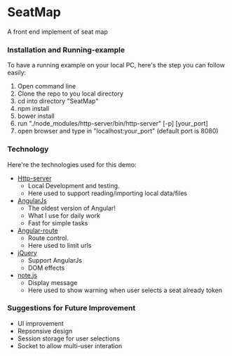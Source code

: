 # SeatMap
A front end implement of seat map



### Installation and Running-example

To have a running example on your local PC, here's the step you can follow easily:
  1. Open command line
  2. Clone the repo to you local directory
  3. cd into directory "SeatMap"
  4. npm install
  5. bower install
  6. run "./node_modules/http-server/bin/http-server" [-p] [your_port]
  7. open browser and type in "localhost:your_port"  (default port is 8080)


### Technology

Here're the technologies used for this demo:
 - [Http-server](https://www.npmjs.com/package/http-server)
   - Local Development and testing.
   - Here used to support reading/importing local data/files
 - [AngularJs](https://angularjs.org/)
   - The oldest version of Angular!
   - What I use for daily work
   - Fast for simple tasks
 - [Angular-route](https://www.npmjs.com/package/angular-route)
   - Route control.
   - Here used to limit urls
 - [jQuery](https://jquery.com/)
   - Support AngularJs
   - DOM effects 
 - [note.js](https://ned.im/noty/?ref=readme#/)
   - Display message
   - Here used to show warning when user selects a seat already token
   
### Suggestions for Future Improvement

 - UI improvement
 - Repsonsive design
 - Session storage for user selections
 - Socket to allow multi-user interation
 
